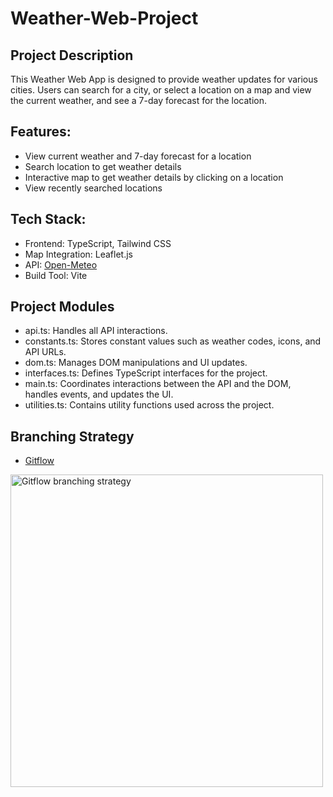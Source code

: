 # Weather-Web-Project

## Project Description
This Weather Web App is designed to provide weather updates for various cities. Users can search for a city, or select a location on a map and view the current weather, and see a 7-day forecast for the location. 

## Features:
- View current weather and 7-day forecast for a location
- Search location to get weather details
- Interactive map to get weather details by clicking on a location
- View recently searched locations

## Tech Stack:
- Frontend: TypeScript, Tailwind CSS
- Map Integration: Leaflet.js
- API: [Open-Meteo](https://open-meteo.com)
- Build Tool: Vite

## Project Modules
- api.ts: Handles all API interactions.
- constants.ts: Stores constant values such as weather codes, icons, and API URLs.
- dom.ts: Manages DOM manipulations and UI updates.
- interfaces.ts: Defines TypeScript interfaces for the project.
- main.ts: Coordinates interactions between the API and the DOM, handles events, and updates the UI.
- utilities.ts: Contains utility functions used across the project.

## Branching Strategy
- [Gitflow](https://www.atlassian.com/git/tutorials/comparing-workflows/gitflow-workflow)
 <p >
    <img width="500"  src="https://drive.google.com/uc?export=view&id=1RyA8oq8HRugf5sQH-StnJqOvUtrWEcDu" alt="Gitflow branching strategy">
</p>
